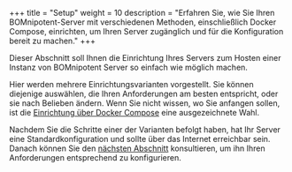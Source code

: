 +++
title = "Setup"
weight = 10
description = "Erfahren Sie, wie Sie Ihren BOMnipotent-Server mit verschiedenen Methoden, einschließlich Docker Compose, einrichten, um Ihren Server zugänglich und für die Konfiguration bereit zu machen."
+++

Dieser Abschnitt soll Ihnen die Einrichtung Ihres Servers zum Hosten einer Instanz von BOMnipotent Server so einfach wie möglich machen.

Hier werden mehrere Einrichtungsvarianten vorgestellt. Sie können diejenige auswählen, die Ihren Anforderungen am besten entspricht, oder sie nach Belieben ändern. Wenn Sie nicht wissen, wo Sie anfangen sollen, ist die [Einrichtung über Docker Compose](/de/server/setup/docker-compose/) eine ausgezeichnete Wahl.

Nachdem Sie die Schritte einer der Varianten befolgt haben, hat Ihr Server eine Standardkonfiguration und sollte über das Internet erreichbar sein. Danach können Sie den [nächsten Abschnitt](/de/server/configuration/) konsultieren, um ihn Ihren Anforderungen entsprechend zu konfigurieren.
